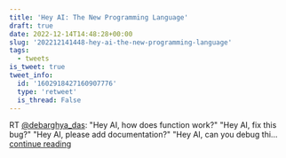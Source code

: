 ```yaml
---
title: 'Hey AI: The New Programming Language'
draft: true
date: 2022-12-14T14:48:28+00:00
slug: '202212141448-hey-ai-the-new-programming-language'
tags:
  - tweets
is_tweet: true
tweet_info:
  id: '1602918427160907776'
  type: 'retweet'
  is_thread: False
---
```




RT [@debarghya_das](https://x.com/debarghya_das): "Hey AI, how does function work?"
"Hey AI, fix this bug?"
"Hey AI, please add documentation?"
"Hey AI, can you debug thi… [continue reading](https://x.com/sytelus/status/1602918427160907776)
